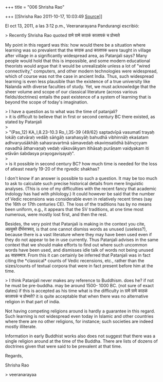 +++
title = "006 Shrisha Rao"

+++
[[Shrisha Rao	2011-10-17, 10:03:49 [Source](https://groups.google.com/g/bvparishat/c/NPcHTRNM0Hk)]]



El oct 13, 2011, a las 3:12 p.m., Veeranarayana Pandurangi escribió:

\> Recently Shrisha Rao quoted ग्रामे ग्रामे काठकं कालापकं च प्रोच्यते

My point in this regard was this: how would there be a situation where learning was so prevalent that the काठक and कालापक were taught in village after village in a significantly widespread area, as Patanjali says? Many people would hold that this is impossible, and some modern educational theorists would argue that it would be unrealizable unless a lot of "wired connectivity," computers, and other modern technologies were widespread, which of course was not the case in ancient India. Thus, such widespread learning is even less plausible than the existence of a true university like Nalanda with diverse faculties of study. Yet, we must acknowledge that the sheer volume and scope of our classical literature (across various fields/doctrines) entails the past existence of a system of learning that is beyond the scope of today's imagination.

\> I have a question as to what was the time of patanjali?  
\> it is difficult to believe that in first or second century BC there existed, as stated by Patanjali  
\>  
\> "(Pas_12) KA_I,8.23-10.3 Ro_I,35-39 {49/62} saptadvīpā vasumatī trayaḥ lokāḥ catvāraḥ vedāḥ sāṅgāḥ sarahasyāḥ bahudhā vibhinnāḥ ekaśatam adhvaryuśākhāḥ sahasravartmā sāmavedaḥ ekaviṃsatidhā bāhvr̥cyam navadhā ātharvaṇaḥ vedaḥ vākovākyam itihāsaḥ purāṇam vaidyakam iti etāvān śabdasya prayogaviṣayaḥ".  
\>  
\> is it possible in second century BC? how much time is needed for the loss of atleast nearly 19-20 of the rgvedic shakhas?

I don't know if an answer is possible to such a question. It may be too much to ask to calculate such precise historical details from mere linguistic analyses. (This is one of my difficulties with the recent fancy that academic Indology has had with philology.) It could however be said that the number of Vedic recensions was considerable even in relatively recent times (say the 16th or 17th centuries CE). The loss of the traditions has by no means been uniform, e.g., it appears that the SV traditions, at one time most numerous, were mostly lost first, and then the rest.

Besides, the very point that Patanjali is making in the context you cite, अप्रयुक्ते दीर्घसत्रवत्, is that one cannot dismiss words as unused (useless?), because there is a vast literature where they may have been used even if they do not appear to be in use currently. Thus Patanjali advises in the same context that we should make efforts to find out where such uncommon words have been used, and dismisses idle talk of words not being unused as साहसमात्र. From this it can certainly be inferred that Patanjali was in fact citing the \*classical\* counts of Vedic recensions, etc., rather than the sizes/counts of textual corpora that were in fact present before him at the time.

\> I think Patanjali never makes any reference to Buddhism. does he? if not he must be pre-buddha. may be around 1500- 1000 BC. (not sure of exact dates) if this is accepted as his time what is the difficulty in ग्रामे ग्रामे काठकं कालापकं च प्रोच्यते? it is quite acceptable that when there was no alternative religion in that part of india.

Not having competing religions around is hardly a guarantee in this regard. Such learning is not widespread even today in Islamic and other countries where there are no other religions, for instance; such societies are indeed mostly illiterate.

Information in early Buddhist works also does not suggest that there was a single religion around at the time of the Buddha. There are lists of dozens of doctrines given that were said to be prevalent at that time.

Regards,

Shrisha Rao

\> veeranarayaa

